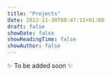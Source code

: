 ```yaml
---
title: "Projects"
date: 2022-11-30T08:47:11+01:00
draft: false
showDate: false
showReadingTime: false
showAuthor: false
---
```

:sparkles: To be added soon :sparkles:
